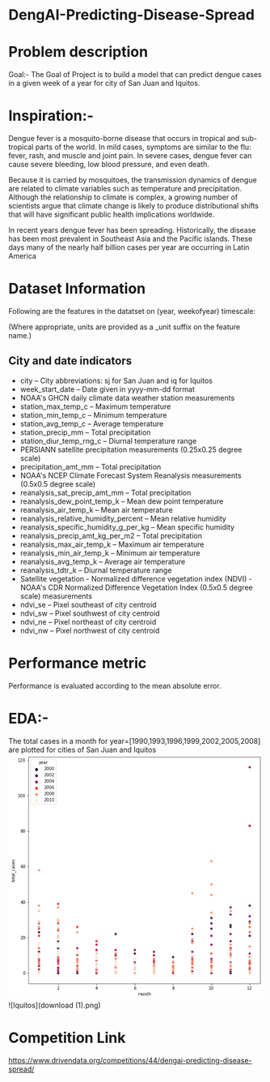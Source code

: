 # DengAI-Predicting-Disease-Spread

# Problem description
Goal:-
The Goal of Project is to build a model that can predict dengue cases in a given week of a year for city of San Juan and Iquitos.
# Inspiration:-
Dengue fever is a mosquito-borne disease that occurs in tropical and sub-tropical parts of the world. In mild cases, symptoms are similar to the flu: fever, rash, and muscle and joint pain. In severe cases, dengue fever can cause severe bleeding, low blood pressure, and even death.

Because it is carried by mosquitoes, the transmission dynamics of dengue are related to climate variables such as temperature and precipitation. Although the relationship to climate is complex, a growing number of scientists argue that climate change is likely to produce distributional shifts that will have significant public health implications worldwide.

In recent years dengue fever has been spreading. Historically, the disease has been most prevalent in Southeast Asia and the Pacific islands. These days many of the nearly half billion cases per year are occurring in Latin America

# Dataset Information
Following are the features in the datatset on  (year, weekofyear) timescale:

(Where appropriate, units are provided as a _unit suffix on the feature name.)
## City and date indicators
* city – City abbreviations: sj for San Juan and iq for Iquitos
* week_start_date – Date given in yyyy-mm-dd format
* NOAA's GHCN daily climate data weather station measurements
* station_max_temp_c – Maximum temperature
* station_min_temp_c – Minimum temperature
* station_avg_temp_c – Average temperature
* station_precip_mm – Total precipitation
* station_diur_temp_rng_c – Diurnal temperature range
* PERSIANN satellite precipitation measurements (0.25x0.25 degree scale)
* precipitation_amt_mm – Total precipitation
* NOAA's NCEP Climate Forecast System Reanalysis measurements (0.5x0.5 degree scale)
* reanalysis_sat_precip_amt_mm – Total precipitation
* reanalysis_dew_point_temp_k – Mean dew point temperature
* reanalysis_air_temp_k – Mean air temperature
* reanalysis_relative_humidity_percent – Mean relative humidity
* reanalysis_specific_humidity_g_per_kg – Mean specific humidity
* reanalysis_precip_amt_kg_per_m2 – Total precipitation
* reanalysis_max_air_temp_k – Maximum air temperature
* reanalysis_min_air_temp_k – Minimum air temperature
* reanalysis_avg_temp_k – Average air temperature
* reanalysis_tdtr_k – Diurnal temperature range
* Satellite vegetation - Normalized difference vegetation index (NDVI) - NOAA's CDR Normalized Difference Vegetation Index (0.5x0.5 degree scale) measurements
* ndvi_se – Pixel southeast of city centroid
* ndvi_sw – Pixel southwest of city centroid
* ndvi_ne – Pixel northeast of city centroid
* ndvi_nw – Pixel northwest of city centroid

# Performance metric
Performance is evaluated according to the mean absolute error.

# EDA:-
The total cases in a month for year=[1990,1993,1996,1999,2002,2005,2008] are plotted for cities of  San Juan and Iquitos
![SanJuan](download.png)
![Iquitos](download (1).png)

# Competition Link
https://www.drivendata.org/competitions/44/dengai-predicting-disease-spread/
